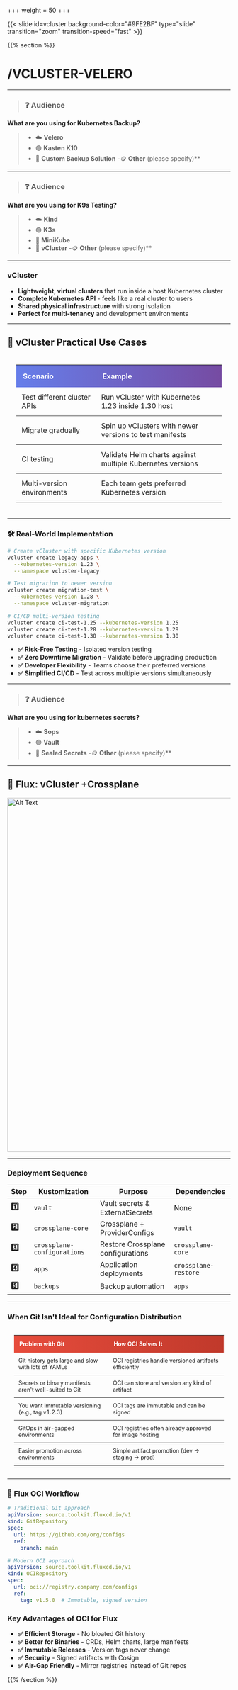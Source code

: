 +++
weight = 50
+++

{{< slide id=vcluster background-color="#9FE2BF" type="slide" transition="zoom" transition-speed="fast" >}}

{{% section %}}

# /VCLUSTER-VELERO

---

> ### ❓ Audience
>
**What are you using for Kubernetes Backup?**

> - ☁️ **Velero**
> - 🟢 **Kasten K10**
> - 🧩 **Custom Backup Solution**
> -🪙 **Other** (please specify)**

---

> ### ❓ Audience
>
**What are you using for K9s Testing?**

> - ☁️ **Kind**
> - 🟢 **K3s**
> - 🧩 **MiniKube**
> - 🧩 **vCluster**
> -🪙 **Other** (please specify)**

---

### **vCluster**

- **Lightweight, virtual clusters** that run inside a host Kubernetes cluster
- **Complete Kubernetes API** - feels like a real cluster to users
- **Shared physical infrastructure** with strong isolation
- **Perfect for multi-tenancy** and development environments

---

## 🚀 **vCluster Practical Use Cases**

<table style="width: 100%; background: rgba(255, 255, 255, 0.05); border-radius: 12px; padding: 20px;">
<tr style="background: linear-gradient(90deg, #667eea 0%, #764ba2 100%);">
<th style="padding: 15px; color: white; text-align: left;">Scenario</th>
<th style="padding: 15px; color: white; text-align: left;">Example</th>
</tr>
<tr>
<td style="padding: 12px; border-bottom: 1px solid #333;">Test different cluster APIs</td>
<td style="padding: 12px; border-bottom: 1px solid #333;">Run vCluster with Kubernetes 1.23 inside 1.30 host</td>
</tr>
<tr>
<td style="padding: 12px; border-bottom: 1px solid #333;">Migrate gradually</td>
<td style="padding: 12px; border-bottom: 1px solid #333;">Spin up vClusters with newer versions to test manifests</td>
</tr>
<tr>
<td style="padding: 12px; border-bottom: 1px solid #333;">CI testing</td>
<td style="padding: 12px; border-bottom: 1px solid #333;">Validate Helm charts against multiple Kubernetes versions</td>
</tr>
<tr>
<td style="padding: 12px;">Multi-version environments</td>
<td style="padding: 12px;">Each team gets preferred Kubernetes version</td>
</tr>
</table>

---

### **🛠️ Real-World Implementation**

```bash
# Create vCluster with specific Kubernetes version
vcluster create legacy-apps \
  --kubernetes-version 1.23 \
  --namespace vcluster-legacy

# Test migration to newer version
vcluster create migration-test \
  --kubernetes-version 1.28 \
  --namespace vcluster-migration

# CI/CD multi-version testing
vcluster create ci-test-1.25 --kubernetes-version 1.25
vcluster create ci-test-1.28 --kubernetes-version 1.28
vcluster create ci-test-1.30 --kubernetes-version 1.30
```

- **✅ Risk-Free Testing** - Isolated version testing
- **✅ Zero Downtime Migration** - Validate before upgrading production
- **✅ Developer Flexibility** - Teams choose their preferred versions
- **✅ Simplified CI/CD** - Test across multiple versions simultaneously

---

> ### ❓ Audience
>
**What are you using for kubernetes secrets?**

> - ☁️ **Sops**
> - 🟢 **Vault**
> - 🧩 **Sealed Secrets**
> -🪙 **Other** (please specify)**

---
## 🔄 **Flux: vCluster +Crossplane**

<img src="https://artifacts.demo-infra.sthings-vsphere.labul.sva.de/images/vcluster-velero.png" alt="Alt Text" width="800" style="border: 1px; box-shadow: none;" />

---

### **Deployment Sequence**
| Step | Kustomization | Purpose | Dependencies |
|------|---------------|---------|--------------|
| **1️⃣** | `vault` | Vault secrets & ExternalSecrets | None |
| **2️⃣** | `crossplane-core` | Crossplane + ProviderConfigs | `vault` |
| **3️⃣** | `crossplane-configurations` | Restore Crossplane configurations | `crossplane-core` |
| **4️⃣** | `apps` | Application deployments | `crossplane-restore` |
| **5️⃣** | `backups` | Backup automation | `apps` |

---

### **When Git Isn't Ideal for Configuration Distribution**

<table style="width: 100%; background: rgba(255, 255, 255, 0.05); border-radius: 12px; padding: 15px; font-size: 0.9em;">
<tr style="background: linear-gradient(90deg, #e74c3c 0%, #c0392b 100%);">
<th style="padding: 12px; color: white; text-align: left; width: 45%;">Problem with Git</th>
<th style="padding: 12px; color: white; text-align: left; width: 55%;">How OCI Solves It</th>
</tr>
<tr>
<td style="padding: 10px; border-bottom: 1px solid #333;">Git history gets large and slow with lots of YAMLs</td>
<td style="padding: 10px; border-bottom: 1px solid #333;">OCI registries handle versioned artifacts efficiently</td>
</tr>
<tr>
<td style="padding: 10px; border-bottom: 1px solid #333;">Secrets or binary manifests aren't well-suited to Git</td>
<td style="padding: 10px; border-bottom: 1px solid #333;">OCI can store and version any kind of artifact</td>
</tr>
<tr>
<td style="padding: 10px; border-bottom: 1px solid #333;">You want immutable versioning (e.g., tag v1.2.3)</td>
<td style="padding: 10px; border-bottom: 1px solid #333;">OCI tags are immutable and can be signed</td>
</tr>
<tr>
<td style="padding: 10px; border-bottom: 1px solid #333;">GitOps in air-gapped environments</td>
<td style="padding: 10px; border-bottom: 1px solid #333;">OCI registries often already approved for image hosting</td>
</tr>
<tr>
<td style="padding: 10px;">Easier promotion across environments</td>
<td style="padding: 10px;">Simple artifact promotion (dev → staging → prod)</td>
</tr>
</table>

---

### **🔄 Flux OCI Workflow**

```yaml
# Traditional Git approach
apiVersion: source.toolkit.fluxcd.io/v1
kind: GitRepository
spec:
  url: https://github.com/org/configs
  ref:
    branch: main

# Modern OCI approach
apiVersion: source.toolkit.fluxcd.io/v1
kind: OCIRepository
spec:
  url: oci://registry.company.com/configs
  ref:
    tag: v1.5.0  # Immutable, signed version
```

### **Key Advantages of OCI for Flux**
- **✅ Efficient Storage** - No bloated Git history
- **✅ Better for Binaries** - CRDs, Helm charts, large manifests
- **✅ Immutable Releases** - Version tags never change
- **✅ Security** - Signed artifacts with Cosign
- **✅ Air-Gap Friendly** - Mirror registries instead of Git repos

{{% /section %}}
